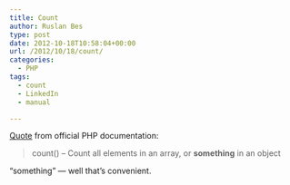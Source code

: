 ```yaml
---
title: Count
author: Ruslan Bes
type: post
date: 2012-10-18T10:58:04+00:00
url: /2012/10/18/count/
categories:
  - PHP
tags:
  - count
  - LinkedIn
  - manual

---
```

[Quote][1] from official PHP documentation:

> count() &#8211; Count all elements in an array, or **something** in an object

&#8220;something&#8221; — well that&#8217;s convenient.

 [1]: http://www.php.net/manual/en/function.array-count-values.php#refsect1-function.array-count-values-seealso